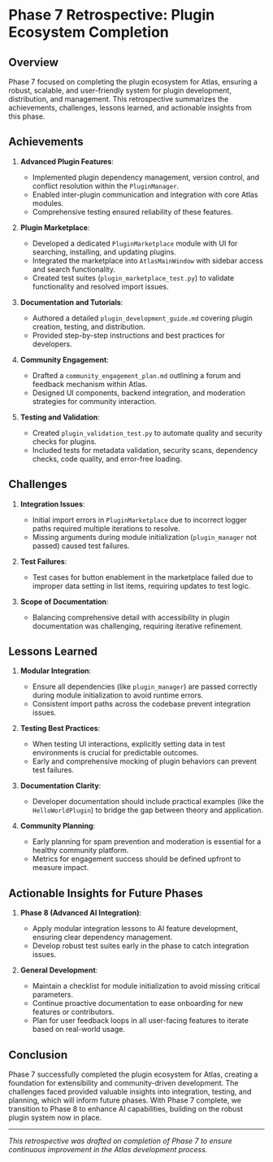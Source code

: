 # Phase 7 Retrospective: Plugin Ecosystem Completion

## Overview

Phase 7 focused on completing the plugin ecosystem for Atlas, ensuring a robust, scalable, and user-friendly system for plugin development, distribution, and management. This retrospective summarizes the achievements, challenges, lessons learned, and actionable insights from this phase.

## Achievements

1. **Advanced Plugin Features**:
   - Implemented plugin dependency management, version control, and conflict resolution within the `PluginManager`.
   - Enabled inter-plugin communication and integration with core Atlas modules.
   - Comprehensive testing ensured reliability of these features.

2. **Plugin Marketplace**:
   - Developed a dedicated `PluginMarketplace` module with UI for searching, installing, and updating plugins.
   - Integrated the marketplace into `AtlasMainWindow` with sidebar access and search functionality.
   - Created test suites (`plugin_marketplace_test.py`) to validate functionality and resolved import issues.

3. **Documentation and Tutorials**:
   - Authored a detailed `plugin_development_guide.md` covering plugin creation, testing, and distribution.
   - Provided step-by-step instructions and best practices for developers.

4. **Community Engagement**:
   - Drafted a `community_engagement_plan.md` outlining a forum and feedback mechanism within Atlas.
   - Designed UI components, backend integration, and moderation strategies for community interaction.

5. **Testing and Validation**:
   - Created `plugin_validation_test.py` to automate quality and security checks for plugins.
   - Included tests for metadata validation, security scans, dependency checks, code quality, and error-free loading.

## Challenges

1. **Integration Issues**:
   - Initial import errors in `PluginMarketplace` due to incorrect logger paths required multiple iterations to resolve.
   - Missing arguments during module initialization (`plugin_manager` not passed) caused test failures.

2. **Test Failures**:
   - Test cases for button enablement in the marketplace failed due to improper data setting in list items, requiring updates to test logic.

3. **Scope of Documentation**:
   - Balancing comprehensive detail with accessibility in plugin documentation was challenging, requiring iterative refinement.

## Lessons Learned

1. **Modular Integration**:
   - Ensure all dependencies (like `plugin_manager`) are passed correctly during module initialization to avoid runtime errors.
   - Consistent import paths across the codebase prevent integration issues.

2. **Testing Best Practices**:
   - When testing UI interactions, explicitly setting data in test environments is crucial for predictable outcomes.
   - Early and comprehensive mocking of plugin behaviors can prevent test failures.

3. **Documentation Clarity**:
   - Developer documentation should include practical examples (like the `HelloWorldPlugin`) to bridge the gap between theory and application.

4. **Community Planning**:
   - Early planning for spam prevention and moderation is essential for a healthy community platform.
   - Metrics for engagement success should be defined upfront to measure impact.

## Actionable Insights for Future Phases

1. **Phase 8 (Advanced AI Integration)**:
   - Apply modular integration lessons to AI feature development, ensuring clear dependency management.
   - Develop robust test suites early in the phase to catch integration issues.

2. **General Development**:
   - Maintain a checklist for module initialization to avoid missing critical parameters.
   - Continue proactive documentation to ease onboarding for new features or contributors.
   - Plan for user feedback loops in all user-facing features to iterate based on real-world usage.

## Conclusion

Phase 7 successfully completed the plugin ecosystem for Atlas, creating a foundation for extensibility and community-driven development. The challenges faced provided valuable insights into integration, testing, and planning, which will inform future phases. With Phase 7 complete, we transition to Phase 8 to enhance AI capabilities, building on the robust plugin system now in place.

---

*This retrospective was drafted on completion of Phase 7 to ensure continuous improvement in the Atlas development process.*
